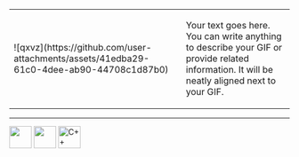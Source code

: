 <table>
  <tr>
    <td>
      ![qxvz](https://github.com/user-attachments/assets/41edba29-61c0-4dee-ab90-44708c1d87b0)
    </td>
    <td>
      <p>Your text goes here. You can write anything to describe your GIF or provide related information. It will be neatly aligned next to your GIF.</p>
    </td>
  </tr>
</table>

<hr>

<img src="https://cdn.jsdelivr.net/gh/devicons/devicon/icons/python/python-original.svg" width="40" height="40"/>  
<img src="https://cdn.jsdelivr.net/gh/devicons/devicon@latest/icons/lua/lua-original.svg" width="40" height="40">  
<img src="https://cdn.jsdelivr.net/gh/devicons/devicon/icons/cplusplus/cplusplus-original.svg" alt="C++ logo" width="40" height="40"/>
